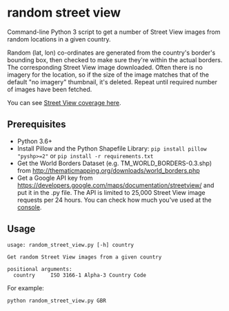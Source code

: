 random street view
==================

Command-line Python 3 script to get a number of Street View images from random locations in a given country.

Random (lat, lon) co-ordinates are generated from the country's border's bounding box, then checked to make sure they're within the actual borders. The corresponding Street View image downloaded. Often there is no imagery for the location, so if the size of the image matches that of the default "no imagery" thumbnail, it's deleted. Repeat until required number of images have been fetched.

You can see <a href="http://support.google.com/maps/bin/answer.py?hl=en&answer=68384">Street View coverage here</a>.

Prerequisites
-------------

 * Python 3.6+
 * Install Pillow and the Python Shapefile Library: `pip install pillow "pyshp>=2"` or `pip install -r requirements.txt`
 * Get the World Borders Dataset (e.g. TM_WORLD_BORDERS-0.3.shp) from http://thematicmapping.org/downloads/world_borders.php
 * Get a Google API key from https://developers.google.com/maps/documentation/streetview/ and put it in the .py file. The API is limited to 25,000 Street View image requests per 24 hours. You can check how much you've used at the <a href="https://code.google.com/apis/console/">console</a>.

Usage
-----

    usage: random_street_view.py [-h] country

    Get random Street View images from a given country

    positional arguments:
      country     ISO 3166-1 Alpha-3 Country Code

For example:

    python random_street_view.py GBR
